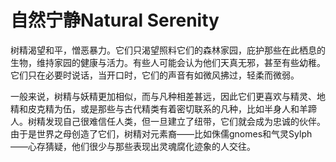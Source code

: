 # 自然宁静Natural Serenity 

树精渴望和平，憎恶暴力。它们只渴望照料它们的森林家园，庇护那些在此栖息的生物，维持家园的健康与活力。有些人可能会认为他们天真无邪，甚至有些幼稚。它们只在必要时说话，当开口时，它们的声音有如微风拂过，轻柔而微弱。  

一般来说，树精与妖精更加相似，而与凡种相差甚远，因此它们更喜欢与精灵、地精和皮克精为伍，或是那些与古代精类有着密切联系的凡种，比如半身人和羊蹄人。树精发现自己很难信任人类，但一旦建立了纽带，它们就会成为忠诚的伙伴。由于是世界之母创造了它们，树精对元素裔——比如侏儒gnomes和气灵Sylph——心存猜疑，他们很少与那些表现出灵魂腐化迹象的人交往。
